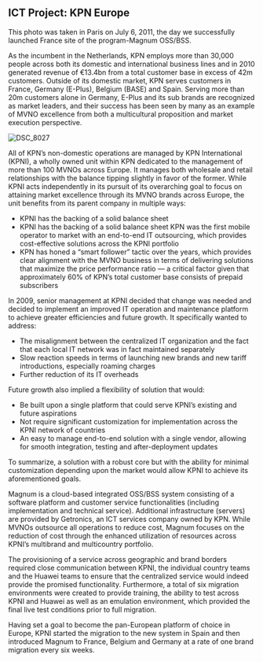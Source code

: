 ## ICT Project: KPN Europe

 <p> This photo was taken in Paris on July 6, 2011, the day we successfully launched France site of the program-Magnum OSS/BSS.  <br> <p> 
 <p> As the incumbent in the Netherlands, KPN employs more than 30,000 people across both its domestic and international business lines and in 2010 generated revenue of €13.4bn from a total customer base in excess of 42m customers. Outside of its domestic market, KPN serves customers in France, Germany (E-Plus), Belgium (BASE) and Spain. Serving more than 20m customers alone in Germany, E-Plus and its sub brands are recognized as market leaders, and their success has been seen by many as an example of MVNO excellence from both a multicultural proposition and market execution perspective. <p> 

![DSC_8027](https://user-images.githubusercontent.com/79688638/199164174-29b22603-1e17-4ab7-8af4-96adbd296725.JPG)

 <p> All of KPN’s non-domestic operations are managed by KPN International (KPNI), a wholly owned unit within KPN dedicated to the management of more than 100 MVNOs across Europe. It manages both wholesale and retail relationships with the balance tipping slightly in favor of the former. While KPNI acts independently in its pursuit of its overarching goal to focus on attaining market excellence through its MVNO brands across Europe, the unit benefits from its parent company in multiple ways: <p> 

  - KPNI has the backing of a solid balance sheet
  - KPNI has the backing of a solid balance sheet KPN was the first mobile operator to market with an end-to-end IT outsourcing, which provides cost-effective solutions across the KPNI portfolio
  - KPN has honed a “smart follower” tactic over the years, which provides clear alignment with the MVNO business in terms of delivering solutions that maximize the price
performance ratio — a critical factor given that approximately 60% of KPN’s total customer base consists of prepaid subscribers<p>

  <p>In 2009, senior management at KPNI decided that change was needed and decided to implement an improved IT operation and maintenance platform to achieve greater efficiencies and future growth. It specifically wanted to address:<p>
   
  - The misalignment between the centralized IT organization and the fact that each local IT network was in fact maintained separately 
  - Slow reaction speeds in terms of launching new brands and new tariff introductions, especially roaming charges 
  - Further reduction of its IT overheads
<p>
<p> Future growth also implied a flexibility of solution that would:<p>
 
  - Be built upon a single platform that could serve KPNI’s existing and future aspirations 
  - Not require significant customization for implementation across the KPNI network of countries 
  - An easy to manage end-to-end solution with a single vendor, allowing for smooth integration, testing and after-deployment updates
 
<p>To summarize, a solution with a robust core but with the ability for minimal customization depending upon the market would allow KPNI to achieve its aforementioned goals.<p>
 
 <p>Magnum is a cloud-based integrated OSS/BSS system consisting of a software platform and customer service functionalities (including implementation and technical service). Additional infrastructure (servers) are provided by Getronics, an ICT services company owned by KPN. While MVNOs outsource all operations to reduce cost, Magnum focuses on the reduction of cost through the enhanced utilization of resources across KPNI’s multibrand and multicountry portfolio.<p>
  
 <p> The provisioning of a service across geographic and brand borders required close communication between KPNI, the individual country teams and the Huawei teams to ensure that the centralized service would indeed provide the promised functionality. Furthermore, a total of six migration environments were created to provide training, the ability to test across KPNI and Huawei as well as an emulation environment, which provided the final live test conditions prior to full migration.<p>
  
   <p>Having set a goal to become the pan-European platform of choice in Europe, KPNI started the migration to the new system in Spain and then introduced Magnum to France, Belgium and Germany at a rate of one brand migration every six weeks. <p>
